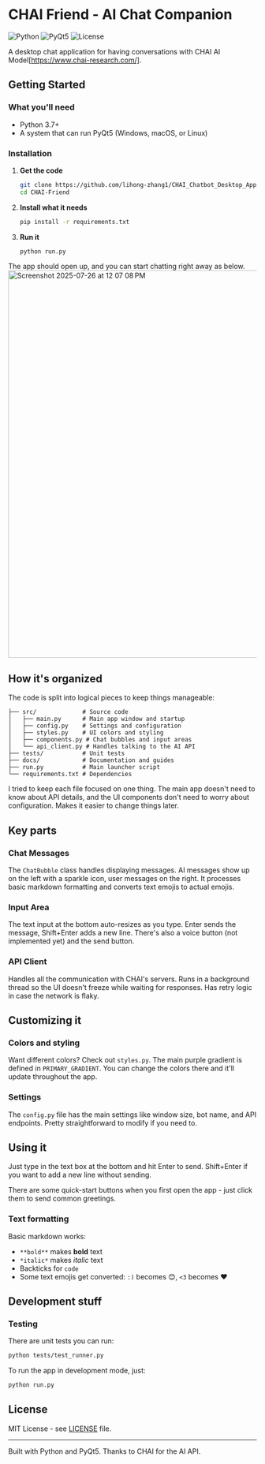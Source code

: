 # CHAI Friend - AI Chat Companion

![Python](https://img.shields.io/badge/Python-3.7+-blue.svg)
![PyQt5](https://img.shields.io/badge/PyQt5-5.15+-green.svg)
![License](https://img.shields.io/badge/License-MIT-yellow.svg)

A desktop chat application for having conversations with CHAI AI Model[https://www.chai-research.com/]. 

## Getting Started

### What you'll need

- Python 3.7+ 
- A system that can run PyQt5 (Windows, macOS, or Linux)

### Installation

1. **Get the code**
   ```bash
   git clone https://github.com/lihong-zhang1/CHAI_Chatbot_Desktop_App
   cd CHAI-Friend
   ```

2. **Install what it needs**
   ```bash
   pip install -r requirements.txt
   ```

3. **Run it**
   ```bash
   python run.py
   ```

The app should open up, and you can start chatting right away as below.
<img width="736" height="786" alt="Screenshot 2025-07-26 at 12 07 08 PM" src="https://github.com/user-attachments/assets/a63153ae-21f1-49f1-979c-be8a5d2c6909" />


## How it's organized

The code is split into logical pieces to keep things manageable:

```
├── src/             # Source code
│   ├── main.py      # Main app window and startup
│   ├── config.py    # Settings and configuration 
│   ├── styles.py    # UI colors and styling
│   ├── components.py # Chat bubbles and input areas
│   └── api_client.py # Handles talking to the AI API
├── tests/           # Unit tests
├── docs/            # Documentation and guides
├── run.py           # Main launcher script
└── requirements.txt # Dependencies
```

I tried to keep each file focused on one thing. The main app doesn't need to know about API details, and the UI components don't need to worry about configuration. Makes it easier to change things later.

## Key parts

### Chat Messages
The `ChatBubble` class handles displaying messages. AI messages show up on the left with a sparkle icon, user messages on the right. It processes basic markdown formatting and converts text emojis to actual emojis.

### Input Area  
The text input at the bottom auto-resizes as you type. Enter sends the message, Shift+Enter adds a new line. There's also a voice button (not implemented yet) and the send button.

### API Client
Handles all the communication with CHAI's servers. Runs in a background thread so the UI doesn't freeze while waiting for responses. Has retry logic in case the network is flaky.

## Customizing it

### Colors and styling
Want different colors? Check out `styles.py`. The main purple gradient is defined in `PRIMARY_GRADIENT`. You can change the colors there and it'll update throughout the app.

### Settings
The `config.py` file has the main settings like window size, bot name, and API endpoints. Pretty straightforward to modify if you need to.

## Using it

Just type in the text box at the bottom and hit Enter to send. Shift+Enter if you want to add a new line without sending.

There are some quick-start buttons when you first open the app - just click them to send common greetings.

### Text formatting
Basic markdown works:
- `**bold**` makes **bold** text
- `*italic*` makes *italic* text  
- Backticks for `code`
- Some text emojis get converted: `:)` becomes 😊, `<3` becomes ❤️

## Development stuff

### Testing
There are unit tests you can run:
```bash
python tests/test_runner.py
```

To run the app in development mode, just:
```bash
python run.py
```

## License

MIT License - see [LICENSE](LICENSE) file.

---

Built with Python and PyQt5. Thanks to CHAI for the AI API.

